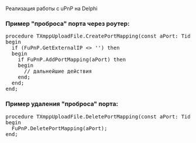 Реализация работы с uPnP на Delphi

<h3>Пример "проброса" порта через роутер:</h3>
<pre>
procedure TXmppUploadFile.CreatePortMapping(const aPort: TidPort);
begin
  if (FuPnP.GetExternalIP <> '') then
  begin
    if FuPnP.AddPortMapping(aPort) then
    begin
      // дальнейшие действия
    end;
  end;
end;
</pre>

<h3>Пример удаления "проброса" порта:</h3>

<pre>
procedure TXmppUploadFile.DeletePortMapping(const aPort: TidPort);
begin
  FuPnP.DeletePortMapping(aPort);
end;
</pre>
